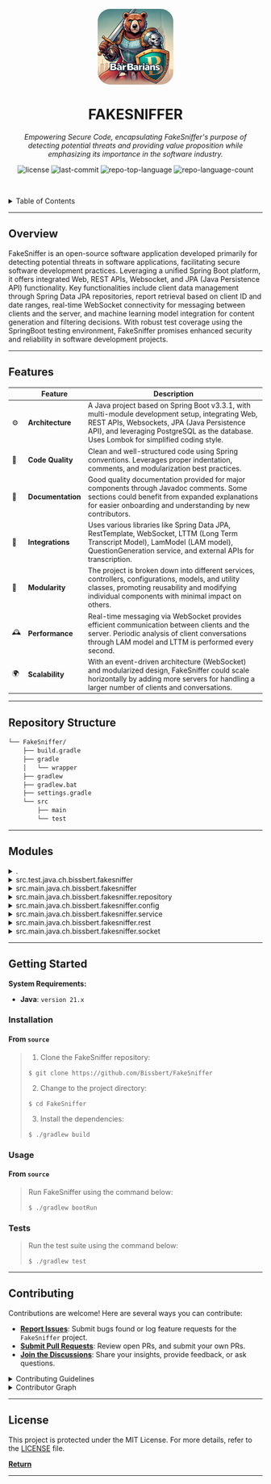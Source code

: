 <p align="center">
  <img src="hackGroupLogo-noWhatsapp.png" style="border-radius: 25px;" width="150" alt="project-logo">
</p>
<p align="center">
    <h1 align="center">FAKESNIFFER</h1>
</p>
<p align="center">
    <em>Empowering Secure Code, encapsulating FakeSniffer's purpose of detecting potential threats and providing value proposition while emphasizing its importance in the software industry.</em>
</p>
<p align="center">
	<img src="https://img.shields.io/github/license/Bissbert/FakeSniffer?style=default&logo=opensourceinitiative&logoColor=white&color=0080ff" alt="license">
	<img src="https://img.shields.io/github/last-commit/Bissbert/FakeSniffer?style=default&logo=git&logoColor=white&color=0080ff" alt="last-commit">
	<img src="https://img.shields.io/github/languages/top/Bissbert/FakeSniffer?style=default&color=0080ff" alt="repo-top-language">
	<img src="https://img.shields.io/github/languages/count/Bissbert/FakeSniffer?style=default&color=0080ff" alt="repo-language-count">
<p>
<p align="center">
	<!-- default option, no dependency badges. -->
</p>

<br><!-- TABLE OF CONTENTS -->
<details>
  <summary>Table of Contents</summary><br>

- [ Overview](#-overview)
- [ Features](#-features)
- [ Repository Structure](#-repository-structure)
- [ Modules](#-modules)
- [ Getting Started](#-getting-started)
  - [ Installation](#-installation)
  - [ Usage](#-usage)
  - [ Tests](#-tests)
- [ Contributing](#-contributing)
- [ License](#-license)
</details>
<hr>

##  Overview

FakeSniffer is an open-source software application developed primarily for detecting potential threats in software applications, facilitating secure software development practices. Leveraging a unified Spring Boot platform, it offers integrated Web, REST APIs, Websocket, and JPA (Java Persistence API) functionality. Key functionalities include client data management through Spring Data JPA repositories, report retrieval based on client ID and date ranges, real-time WebSocket connectivity for messaging between clients and the server, and machine learning model integration for content generation and filtering decisions. With robust test coverage using the SpringBoot testing environment, FakeSniffer promises enhanced security and reliability in software development projects.

---

##  Features

|   |    Feature          | Description                                                                |
|---|----------------------|----------------------------------------------------------------------------|
|⚙️  | **Architecture**    | A Java project based on Spring Boot v3.3.1, with multi-module development setup, integrating Web, REST APIs, Websockets, JPA (Java Persistence API), and leveraging PostgreSQL as the database. Uses Lombok for simplified coding style. |
|🔩 | **Code Quality**    | Clean and well-structured code using Spring conventions. Leverages proper indentation, comments, and modularization best practices. |
|📄 | **Documentation**   | Good quality documentation provided for major components through Javadoc comments. Some sections could benefit from expanded explanations for easier onboarding and understanding by new contributors. |
|🔌 | **Integrations**    | Uses various libraries like Spring Data JPA, RestTemplate, WebSocket, LTTM (Long Term Transcript Model), LamModel (LAM model), QuestionGeneration service, and external APIs for transcription. |
|🧩 | **Modularity**      | The project is broken down into different services, controllers, configurations, models, and utility classes, promoting reusability and modifying individual components with minimal impact on others. |
|🕰️ | **Performance**    | Real-time messaging via WebSocket provides efficient communication between clients and the server. Periodic analysis of client conversations through LAM model and LTTM is performed every second. |
|🌍️  | **Scalability**    | With an event-driven architecture (WebSocket) and modularized design, FakeSniffer could scale horizontally by adding more servers for handling a larger number of clients and conversations. |

---

##  Repository Structure

```sh
└── FakeSniffer/
    ├── build.gradle
    ├── gradle
    │   └── wrapper
    ├── gradlew
    ├── gradlew.bat
    ├── settings.gradle
    └── src
        ├── main
        └── test
```

---

##  Modules

<details closed><summary>.</summary>

| File                                                                                   | Summary                                                                                                                                                                                                                                                                                                                                                |
| ---                                                                                    | ---                                                                                                                                                                                                                                                                                                                                                    |
| [build.gradle](https://github.com/Bissbert/FakeSniffer/blob/master/build.gradle)       | Build configuration for FakeSniffer Java project, adhering to version 3.3.1 of Spring Boot and its dependencies. Leverages Lombok for simplified coding style and PostgreSQL as the database. Conveniently initializes Web, REST APIs, Websocket, and JPA (Java Persistence API) functionality within a unified Spring application, ready for testing. |
| [gradlew.bat](https://github.com/Bissbert/FakeSniffer/blob/master/gradlew.bat)         | Enables execution of Gradle, a build automation tool, by initializing and configuring JVM settings, locating the Java executable, defining the classpath with the necessary wrapper files, and ultimately running Gradle commands within the FakeSniffer project for Windows-based systems.                                                            |
| [settings.gradle](https://github.com/Bissbert/FakeSniffer/blob/master/settings.gradle) | Initiates and configures the FakeSniffer project within the Gradle build system, streamlining multi-module development of the open-source tool for detecting potential threats in software applications.                                                                                                                                               |

</details>

<details closed><summary>src.test.java.ch.bissbert.fakesniffer</summary>

| File                                                                                                                                                           | Summary                                                                                                                                                                                                                                                                                                                                                                                           |
| ---                                                                                                                                                            | ---                                                                                                                                                                                                                                                                                                                                                                                               |
| [FakeSnifferApplicationTests.java](https://github.com/Bissbert/FakeSniffer/blob/master/src/test/java/ch/bissbert/fakesniffer/FakeSnifferApplicationTests.java) | This test file initiates automated checks for the FakeSniffer application under SpringBoot testing environment, ensuring proper context loading, verifying application functionality and facilitating seamless development and deployment. It resides within the structure of the broader FakeSniffer repository in Java language, contributing to the robustness and reliability of the project. |

</details>

<details closed><summary>src.main.java.ch.bissbert.fakesniffer</summary>

| File                                                                                                                                                 | Summary                                                                                                                                                                                                                                                                                     |
| ---                                                                                                                                                  | ---                                                                                                                                                                                                                                                                                         |
| [FakeSnifferApplication.java](https://github.com/Bissbert/FakeSniffer/blob/master/src/main/java/ch/bissbert/fakesniffer/FakeSnifferApplication.java) | FakeSnifferApplication bootstraps the main application within the FakeSniffer project. This Java-based SpringBootApplication serves as a launching pad to initiate the operation, seamlessly integrating components in the FakeSniffer repository architecture for effective functionality. |

</details>

<details closed><summary>src.main.java.ch.bissbert.fakesniffer.repository</summary>

| File                                                                                                                                                | Summary                                                                                                                                                                                                                                                          |
| ---                                                                                                                                                 | ---                                                                                                                                                                                                                                                              |
| [ClientRepository.java](https://github.com/Bissbert/FakeSniffer/blob/master/src/main/java/ch/bissbert/fakesniffer/repository/ClientRepository.java) | Manages clients data seamlessly within our database using Spring Data JPA repository.**ClientRepository (src/main/java/ch/bissbert/fakesniffer/repository/)The repository empowers us to effortlessly interact with client records in our database architecture. |
| [UserRepository.java](https://github.com/Bissbert/FakeSniffer/blob/master/src/main/java/ch/bissbert/fakesniffer/repository/UserRepository.java)     | Implemented as a repository using Spring Data JPA for seamless database integration within the FakeSniffer architecture.                                                                                                                                         |
| [ReportRepository.java](https://github.com/Bissbert/FakeSniffer/blob/master/src/main/java/ch/bissbert/fakesniffer/repository/ReportRepository.java) | Provides methods for client-specific report retrieval based on ID and date range. Leverages Spring Data JPA Repository to handle database operations efficiently within the FakeSniffer project architecture.                                                    |

</details>

<details closed><summary>src.main.java.ch.bissbert.fakesniffer.config</summary>

| File                                                                                                                                          | Summary                                                                                                                                                                                                                                                                                                     |
| ---                                                                                                                                           | ---                                                                                                                                                                                                                                                                                                         |
| [WebSocketConfig.java](https://github.com/Bissbert/FakeSniffer/blob/master/src/main/java/ch/bissbert/fakesniffer/config/WebSocketConfig.java) | Enables WebSocket connectivity in the FakeSniffer application, allowing for real-time messaging between clients and the server. Configuration sets message broker prefixes, enables simple broker support on specified paths, and allows any origin to connect via STOMP endpoints with SockJS integration. |
| [AppConfig.java](https://github.com/Bissbert/FakeSniffer/blob/master/src/main/java/ch/bissbert/fakesniffer/config/AppConfig.java)             | This Java configuration file initializes the application within the FakeSniffer repository by offering a bean for a RestTemplate object. This allows smooth data exchange between our application and other systems via REST API calls.                                                                     |

</details>

<details closed><summary>src.main.java.ch.bissbert.fakesniffer.service</summary>

| File                                                                                                                                                               | Summary                                                                                                                                                                                                                                                                                                                                                                                   |
| ---                                                                                                                                                                | ---                                                                                                                                                                                                                                                                                                                                                                                       |
| [ReportService.java](https://github.com/Bissbert/FakeSniffer/blob/master/src/main/java/ch/bissbert/fakesniffer/service/ReportService.java)                         | The `ReportService.java` file within the `FakeSniffer` repository orchestrates report interaction for users. It allows retrieval of all reports associated with a specific client (`getReportsForClient()`) and extraction of report content over defined periods (`getReportsContentForPeriod()`) using a specified start and end month, thus enhancing clients access to their reports. |
| [LamService.java](https://github.com/Bissbert/FakeSniffer/blob/master/src/main/java/ch/bissbert/fakesniffer/service/LamService.java)                               | The LamService, nestled within FakeSniffers main directory, is a service for interacting with the LAM model. It retrieves content scores from the LAM model, given existing data and active conversation, facilitating informed content generation or filtering decisions in this conversational AI project.                                                                              |
| [LttmService.java](https://github.com/Bissbert/FakeSniffer/blob/master/src/main/java/ch/bissbert/fakesniffer/service/LttmService.java)                             | Predictive LTTM ServiceFunction: Provides APIs for the Long Term Transcript Model (LTTM).Highlight: Converts voice data into transcriptions using an external API via Springs RestTemplate.                                                                                                                                                                                               |
| [QuestionGenerationService.java](https://github.com/Bissbert/FakeSniffer/blob/master/src/main/java/ch/bissbert/fakesniffer/service/QuestionGenerationService.java) | Generates questions for provided reports using a machine learning model, leveraging Spring Frameworks RestTemplate for API communication. Enhances automation and querying capabilities within the FakeSniffer architecture.                                                                                                                                                              |

</details>

<details closed><summary>src.main.java.ch.bissbert.fakesniffer.rest</summary>

| File                                                                                                                                              | Summary                                                                                                                                                                                                                                                                                                                                                                                                                       |
| ---                                                                                                                                               | ---                                                                                                                                                                                                                                                                                                                                                                                                                           |
| [QuestionController.java](https://github.com/Bissbert/FakeSniffer/blob/master/src/main/java/ch/bissbert/fakesniffer/rest/QuestionController.java) | A list of customized questions for clients based on their report data.Uses: The QuestionGenerationService and ReportService to produce queries from client reports.Serves: As an endpoint for query generation, improving the automation of question-answering systems.Architecture: Part of a larger project in FakeSniffer repository, leverages Spring frameworks RestController and other dependencies for API endpoints. |

</details>

<details closed><summary>src.main.java.ch.bissbert.fakesniffer.socket</summary>

| File                                                                                                                                                  | Summary                                                                                                                                                                                                                                                                                                                                                                                 |
| ---                                                                                                                                                   | ---                                                                                                                                                                                                                                                                                                                                                                                     |
| [WebSocketController.java](https://github.com/Bissbert/FakeSniffer/blob/master/src/main/java/ch/bissbert/fakesniffer/socket/WebSocketController.java) | Monitors and evaluates voice conversations from clients using a LAM model in real-time. Stores voice input from clients in an active conversations map and periodically sends the content for evaluation through a WebSocket. Results are sent back to clients based on their unique subscriptions. This process runs every second, enabling ongoing analysis and feedback for clients. |

</details>

---

##  Getting Started

**System Requirements:**

* **Java**: `version 21.x`

###  Installation

<h4>From <code>source</code></h4>

> 1. Clone the FakeSniffer repository:
>
> ```console
> $ git clone https://github.com/Bissbert/FakeSniffer
> ```
>
> 2. Change to the project directory:
> ```console
> $ cd FakeSniffer
> ```
>
> 3. Install the dependencies:
> ```console
> $ ./gradlew build
> ```

###  Usage

<h4>From <code>source</code></h4>

> Run FakeSniffer using the command below:
> ```console
> $ ./gradlew bootRun
> ```

###  Tests

> Run the test suite using the command below:
> ```console
> $ ./gradlew test
> ```

---

##  Contributing

Contributions are welcome! Here are several ways you can contribute:

- **[Report Issues](https://github.com/Bissbert/FakeSniffer/issues)**: Submit bugs found or log feature requests for the `FakeSniffer` project.
- **[Submit Pull Requests](https://github.com/Bissbert/FakeSniffer/blob/main/CONTRIBUTING.md)**: Review open PRs, and submit your own PRs.
- **[Join the Discussions](https://github.com/Bissbert/FakeSniffer/discussions)**: Share your insights, provide feedback, or ask questions.

<details closed>
<summary>Contributing Guidelines</summary>

1. **Fork the Repository**: Start by forking the project repository to your github account.
2. **Clone Locally**: Clone the forked repository to your local machine using a git client.
   ```sh
   git clone https://github.com/Bissbert/FakeSniffer
   ```
3. **Create a New Branch**: Always work on a new branch, giving it a descriptive name.
   ```sh
   git checkout -b new-feature-x
   ```
4. **Make Your Changes**: Develop and test your changes locally.
5. **Commit Your Changes**: Commit with a clear message describing your updates.
   ```sh
   git commit -m 'Implemented new feature x.'
   ```
6. **Push to github**: Push the changes to your forked repository.
   ```sh
   git push origin new-feature-x
   ```
7. **Submit a Pull Request**: Create a PR against the original project repository. Clearly describe the changes and their motivations.
8. **Review**: Once your PR is reviewed and approved, it will be merged into the main branch. Congratulations on your contribution!
</details>

<details closed>
<summary>Contributor Graph</summary>
<br>
<p align="center">
   <a href="https://github.com{/Bissbert/FakeSniffer/}graphs/contributors">
      <img src="https://contrib.rocks/image?repo=Bissbert/FakeSniffer">
   </a>
</p>
</details>

---

##  License

This project is protected under the MIT License. For more details, refer to the [LICENSE](./LICENSE) file.

[**Return**](#-overview)

---

